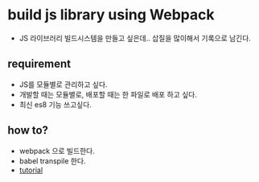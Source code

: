 # build js library using Webpack

- JS 라이브러리 빌드시스템을 만들고 싶은데.. 삽질을 많이해서 기록으로 남긴다.

## requirement

- JS를 모듈별로 관리하고 싶다.
- 개발할 때는 모듈별로, 배포할 때는 한 파일로 배포 하고 싶다.
- 최신 es8 기능 쓰고싶다.

## how to?

- webpack 으로 빌드한다.
- babel transpile 한다.
- [tutorial](https://github.com/chungheepark/webpack-build-lib/blob/master/TUTORIAL.md)

